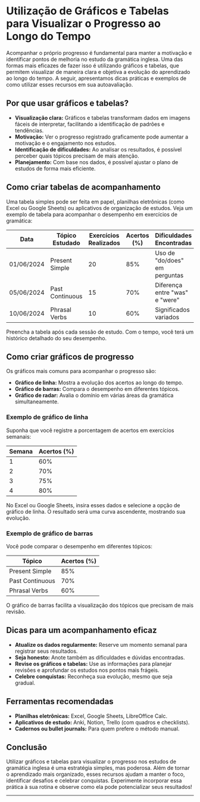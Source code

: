 
# Utilização de Gráficos e Tabelas para Visualizar o Progresso ao Longo do Tempo

Acompanhar o próprio progresso é fundamental para manter a motivação e identificar pontos de melhoria no estudo da gramática inglesa. Uma das formas mais eficazes de fazer isso é utilizando gráficos e tabelas, que permitem visualizar de maneira clara e objetiva a evolução do aprendizado ao longo do tempo. A seguir, apresentamos dicas práticas e exemplos de como utilizar esses recursos em sua autoavaliação.

## Por que usar gráficos e tabelas?

- **Visualização clara:** Gráficos e tabelas transformam dados em imagens fáceis de interpretar, facilitando a identificação de padrões e tendências.
- **Motivação:** Ver o progresso registrado graficamente pode aumentar a motivação e o engajamento nos estudos.
- **Identificação de dificuldades:** Ao analisar os resultados, é possível perceber quais tópicos precisam de mais atenção.
- **Planejamento:** Com base nos dados, é possível ajustar o plano de estudos de forma mais eficiente.

## Como criar tabelas de acompanhamento

Uma tabela simples pode ser feita em papel, planilhas eletrônicas (como Excel ou Google Sheets) ou aplicativos de organização de estudos. Veja um exemplo de tabela para acompanhar o desempenho em exercícios de gramática:

| Data       | Tópico Estudado      | Exercícios Realizados | Acertos (%) | Dificuldades Encontradas         |
|------------|---------------------|----------------------|-------------|----------------------------------|
| 01/06/2024 | Present Simple      | 20                   | 85%         | Uso de "do/does" em perguntas    |
| 05/06/2024 | Past Continuous     | 15                   | 70%         | Diferença entre "was" e "were"   |
| 10/06/2024 | Phrasal Verbs       | 10                   | 60%         | Significados variados            |

Preencha a tabela após cada sessão de estudo. Com o tempo, você terá um histórico detalhado do seu desempenho.

## Como criar gráficos de progresso

Os gráficos mais comuns para acompanhar o progresso são:

- **Gráfico de linha:** Mostra a evolução dos acertos ao longo do tempo.
- **Gráfico de barras:** Compara o desempenho em diferentes tópicos.
- **Gráfico de radar:** Avalia o domínio em várias áreas da gramática simultaneamente.

### Exemplo de gráfico de linha

Suponha que você registre a porcentagem de acertos em exercícios semanais:

| Semana | Acertos (%) |
|--------|-------------|
| 1      | 60%         |
| 2      | 70%         |
| 3      | 75%         |
| 4      | 80%         |

No Excel ou Google Sheets, insira esses dados e selecione a opção de gráfico de linha. O resultado será uma curva ascendente, mostrando sua evolução.

### Exemplo de gráfico de barras

Você pode comparar o desempenho em diferentes tópicos:

| Tópico           | Acertos (%) |
|------------------|-------------|
| Present Simple   | 85%         |
| Past Continuous  | 70%         |
| Phrasal Verbs    | 60%         |

O gráfico de barras facilita a visualização dos tópicos que precisam de mais revisão.

## Dicas para um acompanhamento eficaz

- **Atualize os dados regularmente:** Reserve um momento semanal para registrar seus resultados.
- **Seja honesto:** Anote também as dificuldades e dúvidas encontradas.
- **Revise os gráficos e tabelas:** Use as informações para planejar revisões e aprofundar os estudos nos pontos mais frágeis.
- **Celebre conquistas:** Reconheça sua evolução, mesmo que seja gradual.

## Ferramentas recomendadas

- **Planilhas eletrônicas:** Excel, Google Sheets, LibreOffice Calc.
- **Aplicativos de estudo:** Anki, Notion, Trello (com quadros e checklists).
- **Cadernos ou bullet journals:** Para quem prefere o método manual.

## Conclusão

Utilizar gráficos e tabelas para visualizar o progresso nos estudos de gramática inglesa é uma estratégia simples, mas poderosa. Além de tornar o aprendizado mais organizado, esses recursos ajudam a manter o foco, identificar desafios e celebrar conquistas. Experimente incorporar essa prática à sua rotina e observe como ela pode potencializar seus resultados!

---
```